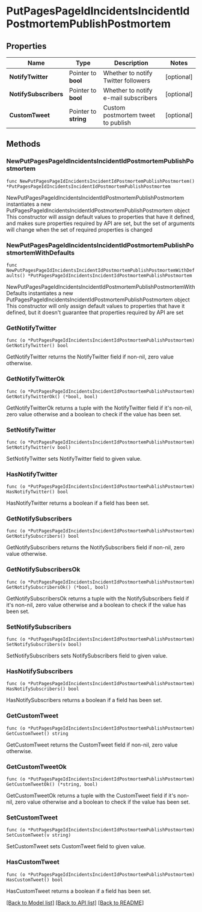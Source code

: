 # PutPagesPageIdIncidentsIncidentIdPostmortemPublishPostmortem

## Properties

Name | Type | Description | Notes
------------ | ------------- | ------------- | -------------
**NotifyTwitter** | Pointer to **bool** | Whether to notify Twitter followers | [optional] 
**NotifySubscribers** | Pointer to **bool** | Whether to notify e-mail subscribers | [optional] 
**CustomTweet** | Pointer to **string** | Custom postmortem tweet to publish | [optional] 

## Methods

### NewPutPagesPageIdIncidentsIncidentIdPostmortemPublishPostmortem

`func NewPutPagesPageIdIncidentsIncidentIdPostmortemPublishPostmortem() *PutPagesPageIdIncidentsIncidentIdPostmortemPublishPostmortem`

NewPutPagesPageIdIncidentsIncidentIdPostmortemPublishPostmortem instantiates a new PutPagesPageIdIncidentsIncidentIdPostmortemPublishPostmortem object
This constructor will assign default values to properties that have it defined,
and makes sure properties required by API are set, but the set of arguments
will change when the set of required properties is changed

### NewPutPagesPageIdIncidentsIncidentIdPostmortemPublishPostmortemWithDefaults

`func NewPutPagesPageIdIncidentsIncidentIdPostmortemPublishPostmortemWithDefaults() *PutPagesPageIdIncidentsIncidentIdPostmortemPublishPostmortem`

NewPutPagesPageIdIncidentsIncidentIdPostmortemPublishPostmortemWithDefaults instantiates a new PutPagesPageIdIncidentsIncidentIdPostmortemPublishPostmortem object
This constructor will only assign default values to properties that have it defined,
but it doesn't guarantee that properties required by API are set

### GetNotifyTwitter

`func (o *PutPagesPageIdIncidentsIncidentIdPostmortemPublishPostmortem) GetNotifyTwitter() bool`

GetNotifyTwitter returns the NotifyTwitter field if non-nil, zero value otherwise.

### GetNotifyTwitterOk

`func (o *PutPagesPageIdIncidentsIncidentIdPostmortemPublishPostmortem) GetNotifyTwitterOk() (*bool, bool)`

GetNotifyTwitterOk returns a tuple with the NotifyTwitter field if it's non-nil, zero value otherwise
and a boolean to check if the value has been set.

### SetNotifyTwitter

`func (o *PutPagesPageIdIncidentsIncidentIdPostmortemPublishPostmortem) SetNotifyTwitter(v bool)`

SetNotifyTwitter sets NotifyTwitter field to given value.

### HasNotifyTwitter

`func (o *PutPagesPageIdIncidentsIncidentIdPostmortemPublishPostmortem) HasNotifyTwitter() bool`

HasNotifyTwitter returns a boolean if a field has been set.

### GetNotifySubscribers

`func (o *PutPagesPageIdIncidentsIncidentIdPostmortemPublishPostmortem) GetNotifySubscribers() bool`

GetNotifySubscribers returns the NotifySubscribers field if non-nil, zero value otherwise.

### GetNotifySubscribersOk

`func (o *PutPagesPageIdIncidentsIncidentIdPostmortemPublishPostmortem) GetNotifySubscribersOk() (*bool, bool)`

GetNotifySubscribersOk returns a tuple with the NotifySubscribers field if it's non-nil, zero value otherwise
and a boolean to check if the value has been set.

### SetNotifySubscribers

`func (o *PutPagesPageIdIncidentsIncidentIdPostmortemPublishPostmortem) SetNotifySubscribers(v bool)`

SetNotifySubscribers sets NotifySubscribers field to given value.

### HasNotifySubscribers

`func (o *PutPagesPageIdIncidentsIncidentIdPostmortemPublishPostmortem) HasNotifySubscribers() bool`

HasNotifySubscribers returns a boolean if a field has been set.

### GetCustomTweet

`func (o *PutPagesPageIdIncidentsIncidentIdPostmortemPublishPostmortem) GetCustomTweet() string`

GetCustomTweet returns the CustomTweet field if non-nil, zero value otherwise.

### GetCustomTweetOk

`func (o *PutPagesPageIdIncidentsIncidentIdPostmortemPublishPostmortem) GetCustomTweetOk() (*string, bool)`

GetCustomTweetOk returns a tuple with the CustomTweet field if it's non-nil, zero value otherwise
and a boolean to check if the value has been set.

### SetCustomTweet

`func (o *PutPagesPageIdIncidentsIncidentIdPostmortemPublishPostmortem) SetCustomTweet(v string)`

SetCustomTweet sets CustomTweet field to given value.

### HasCustomTweet

`func (o *PutPagesPageIdIncidentsIncidentIdPostmortemPublishPostmortem) HasCustomTweet() bool`

HasCustomTweet returns a boolean if a field has been set.


[[Back to Model list]](../README.md#documentation-for-models) [[Back to API list]](../README.md#documentation-for-api-endpoints) [[Back to README]](../README.md)


